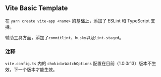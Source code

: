## Vite Basic Template

在 `yarn create vite-app <name>` 的基础上，添加了 ESLint 和 TypeScript 支持。

辅助工具方面，添加了`commitlint`、`husky`以及`lint-staged`。

### 注释

`vite.config.ts` 内的 `chokidarWatchOptions` 配置在目前（1.0.0r13）版本不生效，下一个版本才能生效。
